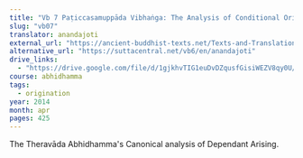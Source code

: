 ```yaml
---
title: "Vb 7 Paṭiccasamuppāda Vibhaṅga: The Analysis of Conditional Origination"
slug: "vb07"
translator: anandajoti
external_url: "https://ancient-buddhist-texts.net/Texts-and-Translations/Paticcasamuppadavibhanga/index.htm"
alternative_url: "https://suttacentral.net/vb6/en/anandajoti"
drive_links:
  - "https://drive.google.com/file/d/1gjkhvTIG1euDvDZqusfGisiWEZV8qy0U/view?usp=drivesdk"
course: abhidhamma
tags:
  - origination
year: 2014
month: apr
pages: 425
---
```


The Theravāda Abhidhamma's Canonical analysis of Dependant Arising.

